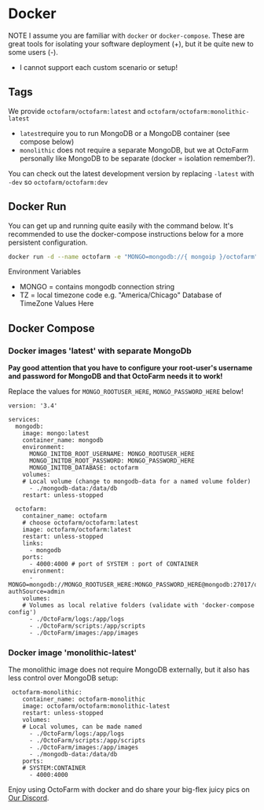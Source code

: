 # Docker

NOTE I assume you are familiar with `docker` or `docker-compose`. These are great tools for isolating your software deployment (+), but it be quite new to some users (-).
   - I cannot support each custom scenario or setup!

## Tags

We provide `octofarm/octofarm:latest` and `octofarm/octofarm:monolithic-latest`
- `latest`require you to run MongoDB or a MongoDB container (see compose below)
- `monolithic` does not require a separate MongoDB, but we at OctoFarm personally like MongoDB to be separate (docker = isolation remember?).

You can check out the latest development version by replacing `-latest` with `-dev` so `octofarm/octofarm:dev`

## Docker Run

You can get up and running quite easily with the command below. It's recommended to use the docker-compose instructions below for a more persistent configuration. 

```sh
docker run -d --name octofarm -e "MONGO=mongodb://{ mongoip }/octofarm" -p4000:4000 octofarm/octofarm -e "TZ=America/Chicago" -v '{your persistent folder}/OctoFarm/scripts/':/scripts/':'rw' -v '<your persistent folder>/OctoFarm/logs/':'/app/logs/':'rw' -v './OctoFarm/images':'/app/images':rw'
```

Environment Variables

- MONGO = contains mongodb connection string
- TZ = local timezone code e.g. "America/Chicago" Database of TimeZone Values Here

## Docker Compose

### Docker images 'latest' with separate MongoDb
**Pay good attention that you have to configure your root-user's username and password for MongoDB and that OctoFarm needs it to work!**

Replace the values for `MONGO_ROOTUSER_HERE`, `MONGO_PASSWORD_HERE` below!

```docker
version: '3.4' 

services:
  mongodb:
    image: mongo:latest
    container_name: mongodb
    environment:
      MONGO_INITDB_ROOT_USERNAME: MONGO_ROOTUSER_HERE
      MONGO_INITDB_ROOT_PASSWORD: MONGO_PASSWORD_HERE
      MONGO_INITDB_DATABASE: octofarm
    volumes:
    # Local volume (change to mongodb-data for a named volume folder)
      - ./mongodb-data:/data/db
    restart: unless-stopped

  octofarm:
    container_name: octofarm
    # choose octofarm/octofarm:latest
    image: octofarm/octofarm:latest
    restart: unless-stopped
    links:
      - mongodb
    ports:
      - 4000:4000 # port of SYSTEM : port of CONTAINER
    environment:
      - MONGO=mongodb://MONGO_ROOTUSER_HERE:MONGO_PASSWORD_HERE@mongodb:27017/octofarm?authSource=admin
    volumes:
    # Volumes as local relative folders (validate with 'docker-compose config')
      - ./OctoFarm/logs:/app/logs
      - ./OctoFarm/scripts:/app/scripts
      - ./OctoFarm/images:/app/images
```
### Docker image 'monolithic-latest'
The monolithic image does not require MongoDB externally, but it also has less control over MongoDB setup:
```docker
 octofarm-monolithic:
    container_name: octofarm-monolithic
    image: octofarm/octofarm:monolithic-latest
    restart: unless-stopped
    volumes:
    # Local volumes, can be made named
      - ./OctoFarm/logs:/app/logs   
      - ./OctoFarm/scripts:/app/scripts
      - ./OctoFarm/images:/app/images
      - ./mongodb-data:/data/db 
    ports:
    # SYSTEM:CONTAINER
      - 4000:4000
```

Enjoy using OctoFarm with docker and do share your big-flex juicy pics on [Our Discord](https://discord.octofarm.net).
